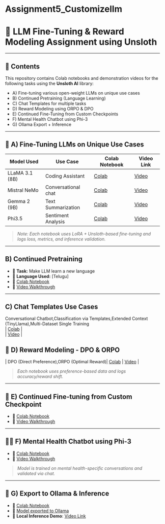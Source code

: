 # Assignment5_Customizellm

# 🧠 LLM Fine-Tuning & Reward Modeling Assignment using Unsloth
---

## 📁 Contents

This repository contains Colab notebooks and demonstration videos for the following tasks using the **Unsloth AI** library:

- A) Fine-tuning various open-weight LLMs on unique use cases  
- B) Continued Pretraining (Language Learning)  
- C) Chat Templates for multiple tasks  
- D) Reward Modeling using ORPO & DPO  
- E) Continued Fine-Tuning from Custom Checkpoints  
- F) Mental Health Chatbot using Phi-3  
- G) Ollama Export + Inference  
---

## 🧩 A) Fine-Tuning LLMs on Unique Use Cases

| Model Used       | Use Case            | Colab Notebook | Video Link |
|------------------|---------------------|----------------|------------|
| LLaMA 3.1 (8B)   | Coding Assistant    | [Colab]()     | [Video](https://youtu.be/g1GIxGEVRa0) |
| Mistral NeMo     | Conversational chat  | [Colab](https://colab.research.google.com/drive/1FPYlz8vdaGCHA-6vipkUzJDZQB9Bxe17#scrollTo=05ae6956)     | [Video](https://youtu.be/o-4VjLK0AFw) |
| Gemma 2 (9B)     | Text Summarization   | [Colab](https://colab.research.google.com/drive/1X3nYiYiZjdCMgBQ7SJGCaZeLVUqOwtz0)     | [Video](https://youtu.be/Lr6QMYuhTSI) |
| Phi3.5           | Sentiment Analysis   | [Colab](https://colab.research.google.com/drive/181ccUJMnpajYeQLkEpnB_ZSSfotSEm0A)     | [Video](#) |

> *Note: Each notebook uses LoRA + Unsloth-based fine-tuning and logs loss, metrics, and inference validation.*

---

##  B) Continued Pretraining

- 🧾 **Task:** Make LLM learn a new language  
- 📘 **Language Used:** [Telugu]  
- 🔗 [Colab Notebook](https://colab.research.google.com/drive/1O-7G-kVvxNe1JUVLIc64Ejshv8kXdgRN#scrollTo=Ku1qNpnREwuM)  
- 🎥 [Video Walkthrough](#)

---

##  C) Chat Templates Use Cases

Conversational Chatbot,Classification via Templates,Extended Context (TinyLlama),Multi-Dataset Single Training   
| [Colab]() |   
| [Video](#) |

## 🎯 D) Reward Modeling - DPO & ORPO
| DPO (Direct Preference),ORPO (Optimal Reward)| [Colab](https://colab.research.google.com/drive/1Au1iYaK3KwRzLphHnGqMJCMge-1q9pkW#scrollTo=CuIoybYmAiJE) | [Video](#) |

> *Each notebook uses preference-based data and logs accuracy/reward shift.*

---

## 🧩 E) Continued Fine-tuning from Custom Checkpoint

- 🔗 [Colab Notebook](#)  
- 🎥 [Video Walkthrough](#)

---

## 🧘‍♀️ F) Mental Health Chatbot using Phi-3

- 🔗 [Colab Notebook](#)  
- 🎥 [Video Walkthrough](#)

> *Model is trained on mental health-specific conversations and validated via chat.*

---

## 🔁 G) Export to Ollama & Inference

- 🔗 [Colab Notebook](#)  
- 🔗 [Model exported to Ollama](#)  
- 🧪 **Local Inference Demo**: [Video Link](#)
